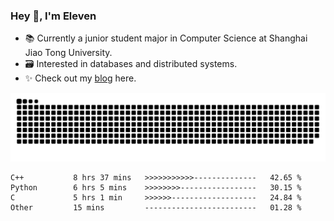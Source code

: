 ### Hey 👋, I'm Eleven

- 📚 Currently a junior student major in Computer Science at Shanghai Jiao Tong University.
- 🗃️ Interested in databases and distributed systems.
- ✨ Check out my [blog](https://blog.eleven.wiki) here.

![github contribution grid snake animation](https://raw.githubusercontent.com/El-even-11/El-even-11/output/github-contribution-grid-snake.svg)

<!--START_SECTION:waka-->

```text
C++           8 hrs 37 mins   >>>>>>>>>>>--------------   42.65 %
Python        6 hrs 5 mins    >>>>>>>>-----------------   30.15 %
C             5 hrs 1 min     >>>>>>-------------------   24.84 %
Other         15 mins         -------------------------   01.28 %
```

<!--END_SECTION:waka-->
